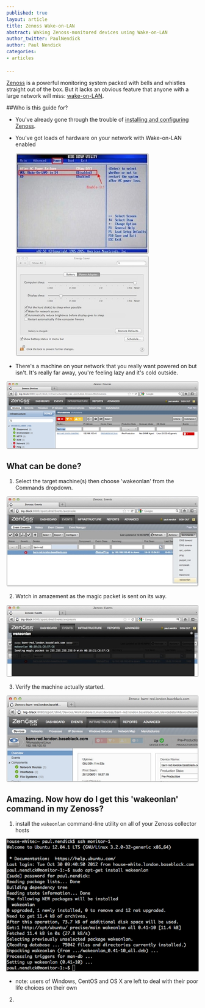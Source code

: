 ```yaml
---
published: true
layout: article
title: Zenoss Wake-on-LAN
abstract: Waking Zenoss-monitored devices using Wake-on-LAN
author_twitter: PaulNendick
author: Paul Nendick
categories:
- articles

---
```


[Zenoss](http://www.zenoss.com/) is a powerful monitoring system packed with bells and whistles straight out of the box. But it lacks an obvious feature that anyone with a large network will miss: [wake-on-LAN](http://en.wikipedia.org/wiki/Wake-on-LAN).

##Who is this guide for?

* You've already gone through the trouble of [installing and configuring Zenoss](http://community.zenoss.org/community/documentation).

* You've got loads of hardware on your network with Wake-on-LAN enabled

    ![WOL Bios](/assets/images/wol-bios-enable.jpg) ![WOL Mac](/assets/images/wol-mac-enable.jpg)

* There's a machine on your network that you really want powered on but isn't. It's really far away, you're feeling lazy and it's cold outside.

![WOL machine down](/assets/images/wol-machine-down.jpg) 

## What can be done?
1. Select the target machine(s) then choose 'wakeonlan' from the Commands dropdown.

![WOL machine down](/assets/images/wol-machine-wakeup.jpg) 

2. Watch in amazement as the magic packet is sent on its way.

![WOL machine down](/assets/images/wol-send-packet.jpg) 

3. Verify the machine actually started.

![WOL machine down](/assets/images/wol-wake-success.jpg) 


## Amazing. Now how do I get this 'wakeonlan' command in my Zenoss?
1. install the `wakeonlan` command-line utility on all of your Zenoss collector hosts

![WOL install wakeonlan command](/assets/images/wol-cli-install.png) 


   * note: users of Windows, CentOS and OS X are left to deal with their poor life choices on their own

2. 